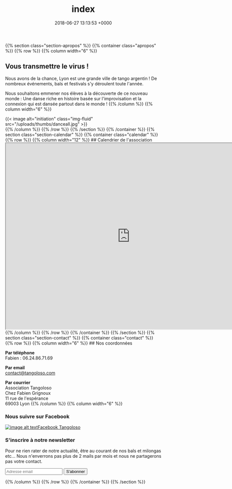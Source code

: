 ﻿---
title: index
date: 2018-06-27 13:13:53 +0000
---
{{% section class="section-apropos" %}}
{{% container class="apropos" %}}
{{% row  %}}
{{% column width="6" %}}
## Vous transmettre le virus !
Nous avons de la chance, Lyon est une grande ville de tango argentin ! De nombreux événements, bals et festivals s'y déroulent toute l'année.

Nous souhaitons emmener nos élèves à la découverte de ce nouveau monde : Une danse riche en histoire basée sur l'improvisation et la connexion qui est dansée partout dans le monde !
{{% /column %}}
{{% column width="6" %}}
<div class='row'>
<div class='col-md-12'>{{< image alt="initiation" class="img-fluid" src="/uploads/thumbs/danceall.jpg" >}}</div>
</div>
{{% /column %}}
{{% /row %}}
{{% /section %}}
{{% /container %}}
{{% section class="section-calendar" %}}
{{% container class="calendar" %}}
{{% row  %}}
{{% column width="12" %}}
## Calendrier de l'association
<div class='embed-responsive embed-responsive-21by9'>
  <iframe class="embed-responsive-item" src="https://calendar.google.com/calendar/embed?src=krf6ac7liank5h568vudboh4f0%40group.calendar.google.com&amp;ctz=Europe/Paris" width="800" height="600"></iframe>
</div>
{{% /column %}}
{{% /row %}}
{{% /container %}}
{{% /section %}}
{{% section class="section-contact" %}}
{{% container class="contact" %}}
{{% row  %}}
{{% column width="6" %}}
## Nos coordonnées

**Par téléphone**  
Fabien : 06.24.86.71.69

**Par email**   
contact@tangoloso.com

**Par courrier**  
Association Tangoloso  
Chez Fabien Grignoux  
11 rue de l'espérance  
69003 Lyon
{{% /column %}}
{{% column width="6" %}}
### Nous suivre sur Facebook
<a href='https://www.facebook.com/tangoloso' class='btn btn-primary' role="button">![image alt text](/square-facebook-128.png)Facebook Tangoloso</a>

### S'inscrire à notre newsletter
Pour ne rien rater de notre actualité, être au courant de nos bals et milongas etc... Nous n'enverrons pas plus de 2 mails par mois et nous ne partagerons pas votre contact.

<div id="formnewsletter">
  <div id="mc_embed_signup">
    <form id="mc-embedded-subscribe-form" class="validate" action="http://assolabs.us10.list-manage.com/subscribe/post?u=b9990dac1c51ad0a328f050c3&amp;id=cc97bf7079" method="post" name="mc-embedded-subscribe-form" novalidate="" target="_blank">
      <div id="mc_embed_signup_scroll"><input id="mce-EMAIL" class="email" name="EMAIL" required="" type="email" value="" placeholder="Adresse email" /> <input id="mc-embedded-subscribe" class="button" name="subscribe" type="submit" value="S'abonner" /><input tabindex="-1" name="b_b9990dac1c51ad0a328f050c3_cc97bf7079" type="hidden" value="" />
      </div>
    </form>
  </div>
</div>
{{% /column %}}
{{% /row %}}
{{% /container %}}
{{% /section %}}
